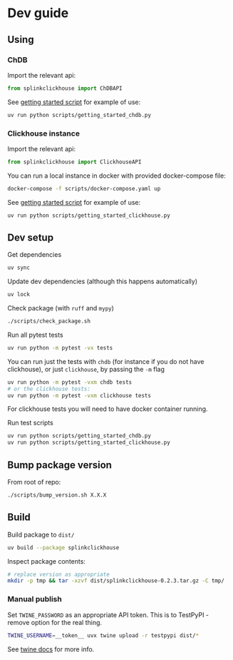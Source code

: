 # Dev guide

## Using

### ChDB

Import the relevant api:

```python
from splinkclickhouse import ChDBAPI
```

See [getting started script](./scripts/getting_started_chdb.py) for example of use:

```sh
uv run python scripts/getting_started_chdb.py
```

### Clickhouse instance

Import the relevant api:

```python
from splinkclickhouse import ClickhouseAPI
```

You can run a local instance in docker with provided docker-compose file:

```sh
docker-compose -f scripts/docker-compose.yaml up
```

See [getting started script](./scripts/getting_started_clickhouse.py) for example of use:

```sh
uv run python scripts/getting_started_clickhouse.py
```

## Dev setup

Get dependencies

```sh
uv sync
```

Update dev dependencies (although this happens automatically)

```sh
uv lock
```

Check package (with `ruff` and `mypy`)

```sh
./scripts/check_package.sh
```

Run all pytest tests

```sh
uv run python -m pytest -vx tests
```

You can run just the tests with `chdb` (for instance if you do not have clickhouse), or just `clickhouse`, by passing the `-m` flag

```sh
uv run python -m pytest -vxm chdb tests
# or the clickhouse tests:
uv run python -m pytest -vxm clickhouse tests
```

For clickhouse tests you will need to have docker container running.

Run test scripts

```sh
uv run python scripts/getting_started_chdb.py
uv run python scripts/getting_started_clickhouse.py
```

## Bump package version

From root of repo:

```sh
./scripts/bump_version.sh X.X.X
```

## Build

Build package to `dist/`

```sh
uv build --package splinkclickhouse
```

Inspect package contents:

```sh
# replace version as appropriate
mkdir -p tmp && tar -xzvf dist/splinkclickhouse-0.2.3.tar.gz -C tmp/
```

### Manual publish

Set `TWINE_PASSWORD` as an appropriate API token. This is to TestPyPI - remove option for the real thing.

```sh
TWINE_USERNAME=__token__ uvx twine upload -r testpypi dist/*
```

See [twine docs](https://twine.readthedocs.io/en/stable/) for more info.
